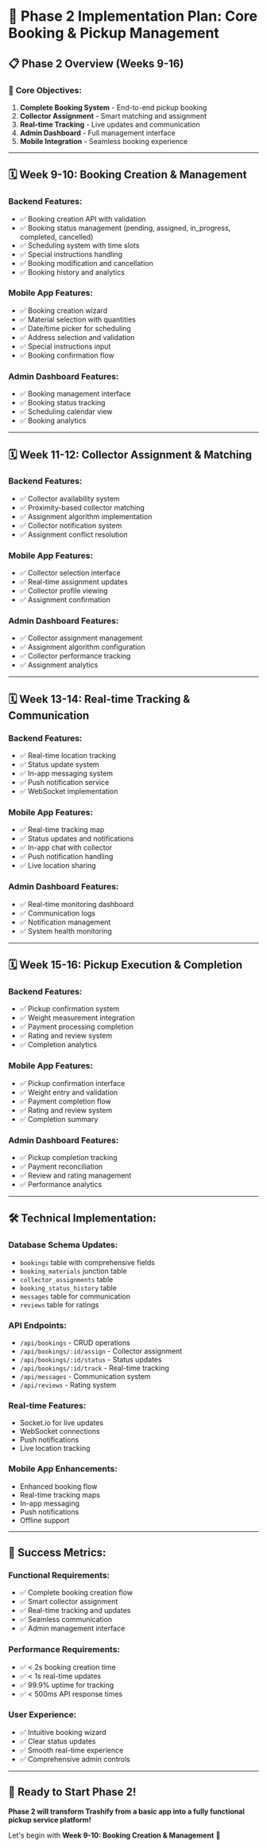 # 🚀 Phase 2 Implementation Plan: Core Booking & Pickup Management

## 📋 **Phase 2 Overview (Weeks 9-16)**

### 🎯 **Core Objectives:**
1. **Complete Booking System** - End-to-end pickup booking
2. **Collector Assignment** - Smart matching and assignment
3. **Real-time Tracking** - Live updates and communication
4. **Admin Dashboard** - Full management interface
5. **Mobile Integration** - Seamless booking experience

---

## 🗓️ **Week 9-10: Booking Creation & Management**

### **Backend Features:**
- ✅ Booking creation API with validation
- ✅ Booking status management (pending, assigned, in_progress, completed, cancelled)
- ✅ Scheduling system with time slots
- ✅ Special instructions handling
- ✅ Booking modification and cancellation
- ✅ Booking history and analytics

### **Mobile App Features:**
- ✅ Booking creation wizard
- ✅ Material selection with quantities
- ✅ Date/time picker for scheduling
- ✅ Address selection and validation
- ✅ Special instructions input
- ✅ Booking confirmation flow

### **Admin Dashboard Features:**
- ✅ Booking management interface
- ✅ Booking status tracking
- ✅ Scheduling calendar view
- ✅ Booking analytics

---

## 🗓️ **Week 11-12: Collector Assignment & Matching**

### **Backend Features:**
- ✅ Collector availability system
- ✅ Proximity-based collector matching
- ✅ Assignment algorithm implementation
- ✅ Collector notification system
- ✅ Assignment conflict resolution

### **Mobile App Features:**
- ✅ Collector selection interface
- ✅ Real-time assignment updates
- ✅ Collector profile viewing
- ✅ Assignment confirmation

### **Admin Dashboard Features:**
- ✅ Collector assignment management
- ✅ Assignment algorithm configuration
- ✅ Collector performance tracking
- ✅ Assignment analytics

---

## 🗓️ **Week 13-14: Real-time Tracking & Communication**

### **Backend Features:**
- ✅ Real-time location tracking
- ✅ Status update system
- ✅ In-app messaging system
- ✅ Push notification service
- ✅ WebSocket implementation

### **Mobile App Features:**
- ✅ Real-time tracking map
- ✅ Status updates and notifications
- ✅ In-app chat with collector
- ✅ Push notification handling
- ✅ Live location sharing

### **Admin Dashboard Features:**
- ✅ Real-time monitoring dashboard
- ✅ Communication logs
- ✅ Notification management
- ✅ System health monitoring

---

## 🗓️ **Week 15-16: Pickup Execution & Completion**

### **Backend Features:**
- ✅ Pickup confirmation system
- ✅ Weight measurement integration
- ✅ Payment processing completion
- ✅ Rating and review system
- ✅ Completion analytics

### **Mobile App Features:**
- ✅ Pickup confirmation interface
- ✅ Weight entry and validation
- ✅ Payment completion flow
- ✅ Rating and review system
- ✅ Completion summary

### **Admin Dashboard Features:**
- ✅ Pickup completion tracking
- ✅ Payment reconciliation
- ✅ Review and rating management
- ✅ Performance analytics

---

## 🛠️ **Technical Implementation:**

### **Database Schema Updates:**
- `bookings` table with comprehensive fields
- `booking_materials` junction table
- `collector_assignments` table
- `booking_status_history` table
- `messages` table for communication
- `reviews` table for ratings

### **API Endpoints:**
- `/api/bookings` - CRUD operations
- `/api/bookings/:id/assign` - Collector assignment
- `/api/bookings/:id/status` - Status updates
- `/api/bookings/:id/track` - Real-time tracking
- `/api/messages` - Communication system
- `/api/reviews` - Rating system

### **Real-time Features:**
- Socket.io for live updates
- WebSocket connections
- Push notifications
- Live location tracking

### **Mobile App Enhancements:**
- Enhanced booking flow
- Real-time tracking maps
- In-app messaging
- Push notifications
- Offline support

---

## 🎯 **Success Metrics:**

### **Functional Requirements:**
- ✅ Complete booking creation flow
- ✅ Smart collector assignment
- ✅ Real-time tracking and updates
- ✅ Seamless communication
- ✅ Admin management interface

### **Performance Requirements:**
- ✅ < 2s booking creation time
- ✅ < 1s real-time updates
- ✅ 99.9% uptime for tracking
- ✅ < 500ms API response times

### **User Experience:**
- ✅ Intuitive booking wizard
- ✅ Clear status updates
- ✅ Smooth real-time experience
- ✅ Comprehensive admin controls

---

## 🚀 **Ready to Start Phase 2!**

**Phase 2 will transform Trashify from a basic app into a fully functional pickup service platform!**

Let's begin with **Week 9-10: Booking Creation & Management** 🎯
